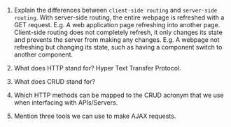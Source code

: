 1. Explain the differences between `client-side routing` and `server-side routing`.
    With server-side routing, the entire webpage is refreshed with a GET request. E.g. A web application page refreshing into another page. Client-side routing does not completely refresh, it only changes its state and prevents the server from making any changes. E.g. A webpage not refreshing but changing its state, such as having a component switch to another component.

1. What does HTTP stand for? 
    Hyper Text Transfer Protocol.

1. What does CRUD stand for? 
1. Which HTTP methods can be mapped to the CRUD acronym that we use when interfacing with APIs/Servers.
1. Mention three tools we can use to make AJAX requests.